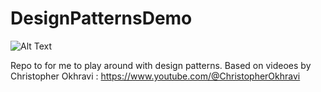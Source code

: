 # DesignPatternsDemo
![Alt Text]([https://media.tenor.com/gTg8ZSZMR6YAAAAC/scaler-create-impact.gif](https://media0.giphy.com/media/v1.Y2lkPTc5MGI3NjExODFjYjRmZDhlMDczYWFjYjk0NTA4OGNlOTI3NmZhNTdmZGU0MzkxNiZlcD12MV9pbnRlcm5hbF9naWZzX2dpZklkJmN0PXM/j2eCd0Mm6ySpAVDwGl/giphy.gif))

Repo to for me to play around with design patterns.
Based on videoes by Christopher Okhravi : https://www.youtube.com/@ChristopherOkhravi
